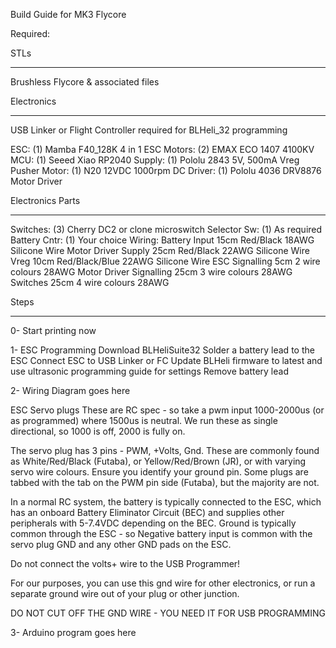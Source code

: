 Build Guide for MK3 Flycore

Required:

STLs
----- ----- -----
Brushless Flycore & associated files


Electronics
----- ----- -----
USB Linker or Flight Controller required for BLHeli_32 programming

ESC:          (1) Mamba F40_128K 4 in 1 ESC
Motors:       (2) EMAX ECO 1407 4100KV
MCU:          (1) Seeed Xiao RP2040
Supply:       (1) Pololu 2843 5V, 500mA Vreg
Pusher Motor: (1) N20 12VDC 1000rpm
DC Driver:    (1) Pololu 4036 DRV8876 Motor Driver

Electronics Parts
----- ----- -----
Switches:     (3) Cherry DC2 or clone microswitch
Selector Sw:  (1) As required
Battery Cntr: (1) Your choice
Wiring:       Battery Input           15cm Red/Black 18AWG Silicone Wire
              Motor Driver Supply     25cm Red/Black 22AWG Silicone Wire
              Vreg                    10cm Red/Black/Blue 22AWG Silicone Wire
              ESC Signalling          5cm 2 wire colours 28AWG
              Motor Driver Signalling 25cm 3 wire colours 28AWG
              Switches                25cm 4 wire colours 28AWG
              
              
Steps
----- ----- -----
0- Start printing now

1- ESC Programming
Download BLHeliSuite32
Solder a battery lead to the ESC
Connect ESC to USB Linker or FC
Update BLHeli firmware to latest and use ultrasonic programming guide for settings
Remove battery lead

2- Wiring Diagram goes here


ESC Servo plugs
These are RC spec - so take a pwm input 1000-2000us (or as programmed) where 1500us is neutral. We run these as single directional, so 1000 is off, 2000 is fully on.

The servo plug has 3 pins - PWM, +Volts, Gnd. These are commonly found as White/Red/Black (Futaba), or Yellow/Red/Brown (JR), or with varying servo wire colours. Ensure you identify your ground pin. Some plugs are tabbed with the tab on the PWM pin side (Futaba), but the majority are not.

In a normal RC system, the battery is typically connected to the ESC, which has an onboard Battery Eliminator Circuit (BEC) and supplies other peripherals with 5-7.4VDC depending on the BEC. Ground is typically common through the ESC - so Negative battery input is common with the servo plug GND and any other GND pads on the ESC.  

Do not connect the volts+ wire to the USB Programmer!

For our purposes, you can use this gnd wire for other electronics, or run a separate ground wire out of your plug or other junction. 

DO NOT CUT OFF THE GND WIRE - YOU NEED IT FOR USB PROGRAMMING




3- Arduino program goes here



              
